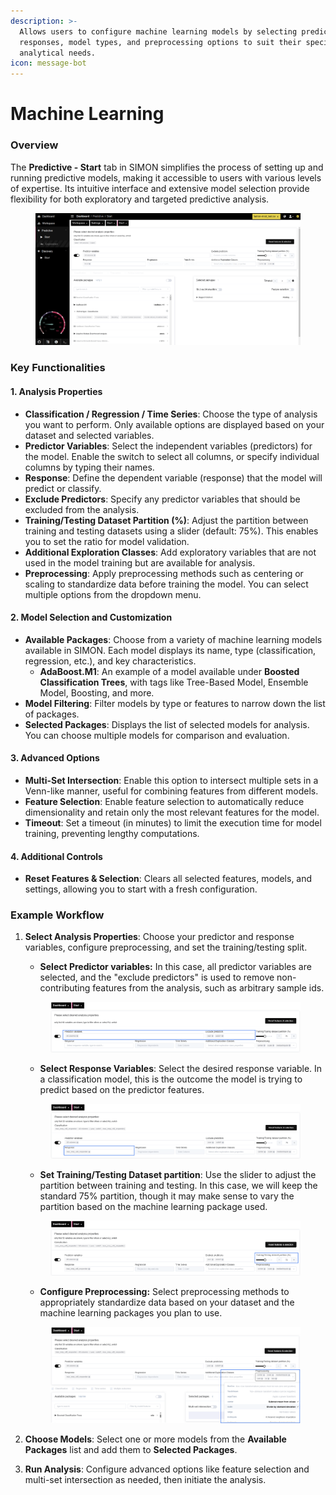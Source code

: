 ```yaml
---
description: >-
  Allows users to configure machine learning models by selecting predictors,
  responses, model types, and preprocessing options to suit their specific
  analytical needs.
icon: message-bot
---
```


# Machine Learning

### Overview

The **Predictive - Start** tab in SIMON simplifies the process of setting up and running predictive models, making it accessible to users with various levels of expertise. Its intuitive interface and extensive model selection provide flexibility for both exploratory and targeted predictive analysis.

<figure><img src="../../.gitbook/assets/predictive-simon.png" alt=""><figcaption></figcaption></figure>

### Key Functionalities

#### 1. Analysis Properties

* **Classification / Regression / Time Series**: Choose the type of analysis you want to perform. Only available options are displayed based on your dataset and selected variables.
* **Predictor Variables**: Select the independent variables (predictors) for the model. Enable the switch to select all columns, or specify individual columns by typing their names.
* **Response**: Define the dependent variable (response) that the model will predict or classify.
* **Exclude Predictors**: Specify any predictor variables that should be excluded from the analysis.
* **Training/Testing Dataset Partition (%)**: Adjust the partition between training and testing datasets using a slider (default: 75%). This enables you to set the ratio for model validation.
* **Additional Exploration Classes**: Add exploratory variables that are not used in the model training but are available for analysis.
* **Preprocessing**: Apply preprocessing methods such as centering or scaling to standardize data before training the model. You can select multiple options from the dropdown menu.

#### 2. Model Selection and Customization

* **Available Packages**: Choose from a variety of machine learning models available in SIMON. Each model displays its name, type (classification, regression, etc.), and key characteristics.
  * **AdaBoost.M1**: An example of a model available under **Boosted Classification Trees**, with tags like Tree-Based Model, Ensemble Model, Boosting, and more.
* **Model Filtering**: Filter models by type or features to narrow down the list of packages.
* **Selected Packages**: Displays the list of selected models for analysis. You can choose multiple models for comparison and evaluation.

#### 3. Advanced Options

* **Multi-Set Intersection**: Enable this option to intersect multiple sets in a Venn-like manner, useful for combining features from different models.
* **Feature Selection**: Enable feature selection to automatically reduce dimensionality and retain only the most relevant features for the model.
* **Timeout**: Set a timeout (in minutes) to limit the execution time for model training, preventing lengthy computations.

#### 4. Additional Controls

* **Reset Features & Selection**: Clears all selected features, models, and settings, allowing you to start with a fresh configuration.

### Example Workflow

1.  **Select Analysis Properties**: Choose your predictor and response variables, configure preprocessing, and set the training/testing split.

    * **Select Predictor variables:** In this case, all predictor variables are selected, and the "exclude predictors" is used to remove non-contributing features from the analysis, such as arbitrary sample ids.&#x20;

    <div data-full-width="true"><figure><img src="../../.gitbook/assets/ML_Example_PredictorSelection.png" alt=""><figcaption></figcaption></figure></div>

    * **Select Response Variables**: Select the desired response variable. In a classification model, this is the outcome the model is trying to predict based on the predictor features.



    <figure><img src="../../.gitbook/assets/ML_Example_ResponseSelection.png" alt=""><figcaption></figcaption></figure>

    * **Set Training/Testing Dataset partition**: Use the slider to adjust the partition between training and testing. In this case, we will keep the standard 75% partition, though it may make sense to vary the partition based on the machine learning package used.

    <div align="center" data-full-width="true"><figure><img src="../../.gitbook/assets/ML_Example_Partition.png" alt=""><figcaption></figcaption></figure></div>

    * **Configure Preprocessing:** Select preprocessing methods to appropriately standardize data based on your dataset and the machine learning packages you plan to use.

    <figure><img src="../../.gitbook/assets/ML_Example_Preprocessing.png" alt=""><figcaption></figcaption></figure>
2. **Choose Models**: Select one or more models from the **Available Packages** list and add them to **Selected Packages**.
3. **Run Analysis**: Configure advanced options like feature selection and multi-set intersection as needed, then initiate the analysis.

